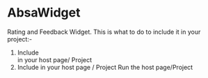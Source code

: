 # AbsaWidget
Rating and Feedback Widget. This is what to do to include it in your project:-

1. Include <div id="rate-me-widget"></div> in your host page/ Project
2. Include <script src="../widget.js"></script> in your host page / Project
Run the host page/Project

